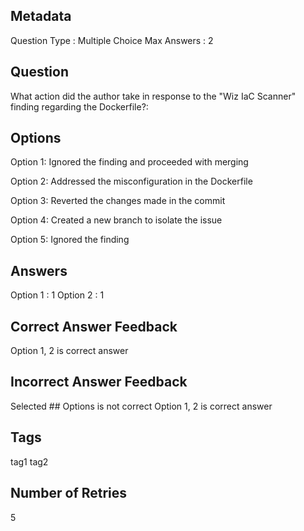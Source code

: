 ## Metadata
Question Type : Multiple Choice
Max Answers : 2

## Question
What action did the author take in response to the "Wiz IaC Scanner" finding regarding the Dockerfile?:

## Options
Option 1: Ignored the finding and proceeded with merging

Option 2: Addressed the misconfiguration in the Dockerfile

Option 3: Reverted the changes made in the commit

Option 4: Created a new branch to isolate the issue

Option 5: Ignored the finding 


## Answers
Option 1 : 1
Option 2 : 1

## Correct Answer Feedback
Option 1, 2 is correct answer

## Incorrect Answer Feedback
Selected ## Options is not correct Option 1, 2 is correct answer

## Tags
tag1
tag2

## Number of Retries
5

